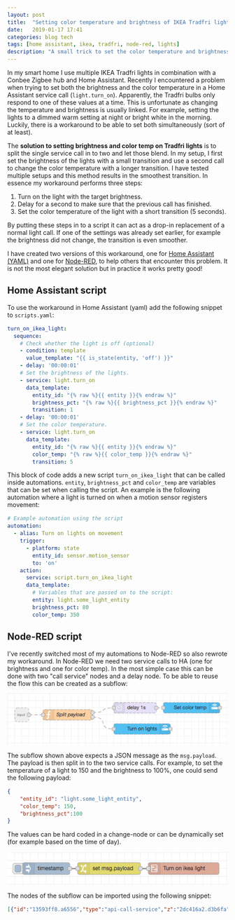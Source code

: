 ```yaml
---
layout: post
title:  "Setting color temperature and brightness of IKEA Tradfri lights simultaneously with Home Assistant"
date:   2019-01-17 17:41
categories: blog tech
tags: [home assistant, ikea, tradfri, node-red, lights]
description: "A small trick to set the color temperature and brightness of IKEA Tradfri lights simultaneously using Home Assistant and/or Node-RED."
---
```


In my smart home I use multiple IKEA Tradfri lights in combination with a Conbee Zigbee hub and Home Assistant. Recently I encountered a problem when trying to set both the brightness and the color temperature in a Home Assistant service call (`light.turn_on`). Apparently, the Tradfri bulbs only respond to one of these values at a time. This is unfortunate as changing the temperature and brightness is usually linked. For example, setting the lights to a dimmed warm setting at night or bright white in the morning. Luckily, there is a workaround to be able to set both simultaneously (sort of at least).

The **solution to setting brightness and color temp on Tradfri lights** is to split the single service call in to two and let those blend. In my setup, I first set the brightness of the lights with a small transition and use a second call to change the color temperature with a longer transition. I have tested multiple setups and this method results in the smoothest transition. In essence my workaround performs three steps:

1. Turn on the light with the target brightness.
2. Delay for a second to make sure that the previous call has finished.
3. Set the color temperature of the light with a short transition (5 seconds).

By putting these steps in to a script it can act as a drop-in replacement of a normal light call. If one of the settings was already set earlier, for example the brightness did not change, the transition is even smoother.

I have created two versions of this workaround, one for [Home Assistant (YAML)](#ha) and one for [Node-RED](#nodered), to help others that encounter this problem. It is not the most elegant solution but in practice it works pretty good!

<a name="ha"></a>
## Home Assistant script

To use the workaround in Home Assistant (yaml) add the following snippet to `scripts.yaml`:

```yaml
turn_on_ikea_light:
  sequence:
    # Check whether the light is off (optional)
    - condition: template
      value_template: "{{ is_state(entity, 'off') }}"
    - delay: '00:00:01'
    # Set the brightness of the lights.
    - service: light.turn_on
      data_template:
        entity_id: "{% raw %}{{ entity }}{% endraw %}"
        brightness_pct: "{% raw %}{{ brightness_pct }}{% endraw %}"
        transition: 1
    - delay: '00:00:01'
    # Set the color temperature.
    - service: light.turn_on
      data_template:
        entity_id: "{% raw %}{{ entity }}{% endraw %}"
        color_temp: "{% raw %}{{ color_temp }}{% endraw %}"
        transition: 5
```

This block of code adds a new script `turn_on_ikea_light` that can be called inside automations. `entity`, `brightness_pct` and `color_temp` are variables that can be set when calling the script. An example is the following automation where a light is turned on when a motion sensor registers movement:

```yaml
# Example automation using the script
automation:
  - alias: Turn on lights on movement
    trigger:
      - platform: state
        entity_id: sensor.motion_sensor
        to: 'on'
    action:
      service: script.turn_on_ikea_light
      data_template:
        # Variables that are passed on to the script:
        entity: light.some_light_entity
        brightness_pct: 80
        color_temp: 350
```

<a name="nodered"></a>
## Node-RED script

I've recently switched most of my automations to Node-RED so also rewrote my workaround. In Node-RED we need two service calls to HA (one for brightness and one for color temp). In the most simple case this can be done with two "call service" nodes and a delay node. To be able to reuse the flow this can be created as a subflow:

![Subflow to set brightness and color temperature on Ikea lights](/assets/images/ha/ikea-tradfri-subflow.png)

The subflow shown above expects a JSON message as the `msg.payload`. The payload is then split in to the two service calls. For example, to set the temperature of a light to 150 and the brightness to 100%, one could send the following payload:

```json
{
    "entity_id": "light.some_light_entity",
    "color_temp": 150,
    "brightness_pct":100
}
```

The values can be hard coded in a change-node or can be dynamically set (for example based on the time of day).

![Complete flow in Node-RED. Replace the inject node with something useful, e.g. a motion event.](/assets/images/ha/ikea-tradfri-flow.png)

The nodes of the subflow can be imported using the following snippet:

```json
[{"id":"13593ff8.a6556","type":"api-call-service","z":"2dc416a2.d3b6fa","name":"Turn on lights","server":"161bb087.35566f","service_domain":"light","service":"turn_on","data":"{\"entity_id\":\"light.some_entity\",\"transition\":1}","render_data":false,"mergecontext":"","output_location":"payload","output_location_type":"msg","x":700,"y":480,"wires":[[]]},{"id":"7167f74f.dd6528","type":"api-call-service","z":"2dc416a2.d3b6fa","name":"Set color temp","server":"161bb087.35566f","service_domain":"light","service":"turn_on","data":"{\"transition\":5}","render_data":false,"mergecontext":"","output_location":"payload","output_location_type":"msg","x":840,"y":420,"wires":[[]]},{"id":"96a91d65.7a1a4","type":"delay","z":"2dc416a2.d3b6fa","name":"","pauseType":"delay","timeout":"1","timeoutUnits":"seconds","rate":"1","nbRateUnits":"1","rateUnits":"second","randomFirst":"1","randomLast":"5","randomUnits":"seconds","drop":false,"x":680,"y":420,"wires":[["7167f74f.dd6528"]]},{"id":"b76ccf31.5d0c","type":"function","z":"2dc416a2.d3b6fa","name":"Split payload","func":"br = {\n    payload: {\n        data: {\n            entity_id: msg.payload.entity_id,\n            brightness_pct: msg.payload.brightness_pct\n        }\n    }\n}\n\nwarmth = {\n    payload: {\n        data: {\n            entity_id: msg.payload.entity_id,\n            color_temp: msg.payload.color_temp\n        }\n    }\n}\n\nreturn [warmth, br]\n","outputs":2,"noerr":0,"x":490,"y":440,"wires":[["96a91d65.7a1a4"],["13593ff8.a6556"]]},{"id":"161bb087.35566f","type":"server","z":"","name":"Home Assistant"}]
```
